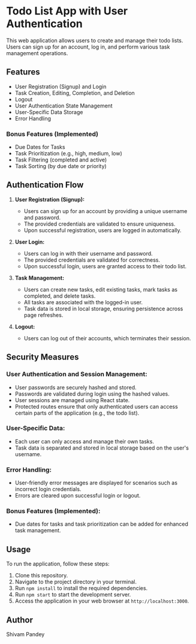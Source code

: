 # Todo List App with User Authentication

This web application allows users to create and manage their todo lists. Users can sign up for an account, log in, and perform various task management operations.

## Features

- User Registration (Signup) and Login
- Task Creation, Editing, Completion, and Deletion
- Logout
- User Authentication State Management
- User-Specific Data Storage
- Error Handling

### Bonus Features (Implemented)

- Due Dates for Tasks
- Task Prioritization (e.g., high, medium, low)
- Task Filtering (completed and active)
- Task Sorting (by due date or priority)

## Authentication Flow

1. **User Registration (Signup):**

   - Users can sign up for an account by providing a unique username and password.
   - The provided credentials are validated to ensure uniqueness.
   - Upon successful registration, users are logged in automatically.

2. **User Login:**

   - Users can log in with their username and password.
   - The provided credentials are validated for correctness.
   - Upon successful login, users are granted access to their todo list.

3. **Task Management:**

   - Users can create new tasks, edit existing tasks, mark tasks as completed, and delete tasks.
   - All tasks are associated with the logged-in user.
   - Task data is stored in local storage, ensuring persistence across page refreshes.

4. **Logout:**

   - Users can log out of their accounts, which terminates their session.

## Security Measures

### User Authentication and Session Management:

- User passwords are securely hashed and stored.
- Passwords are validated during login using the hashed values.
- User sessions are managed using React state.
- Protected routes ensure that only authenticated users can access certain parts of the application (e.g., the todo list).

### User-Specific Data:

- Each user can only access and manage their own tasks.
- Task data is separated and stored in local storage based on the user's username.

### Error Handling:

- User-friendly error messages are displayed for scenarios such as incorrect login credentials.
- Errors are cleared upon successful login or logout.

### Bonus Features (Implemented):

- Due dates for tasks and task prioritization can be added for enhanced task management.

## Usage

To run the application, follow these steps:

1. Clone this repository.
2. Navigate to the project directory in your terminal.
3. Run `npm install` to install the required dependencies.
4. Run `npm start` to start the development server.
5. Access the application in your web browser at `http://localhost:3000`.

## Author

Shivam Pandey
